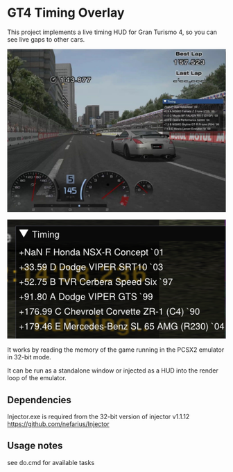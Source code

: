 # GT4 Timing Overlay

This project implements a live timing HUD for Gran Turismo 4, so you can see live gaps to other cars.

![HUD screenshot](screenshot2.jpg)

![HUD screenshot](screenshot.png)

It works by reading the memory of the game running in the PCSX2 emulator in 32-bit mode.

It can be run as a standalone window or injected as a HUD into the render loop of the emulator.

## Dependencies

Injector.exe is required from the 32-bit version of injector v1.1.12 https://github.com/nefarius/Injector

## Usage notes

see do.cmd for available tasks
